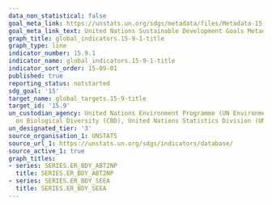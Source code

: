 ```yaml
---
data_non_statistical: false
goal_meta_link: https://unstats.un.org/sdgs/metadata/files/Metadata-15-09-01.pdf
goal_meta_link_text: United Nations Sustainable Development Goals Metadata (pdf 456kB)
graph_title: global_indicators.15-9-1-title
graph_type: line
indicator_number: 15.9.1
indicator_name: global_indicators.15-9-1-title
indicator_sort_order: 15-09-01
published: true
reporting_status: notstarted
sdg_goal: '15'
target_name: global_targets.15-9-title
target_id: '15.9'
un_custodian_agency: United Nations Environment Programme (UN Environment), Convention
  on Biological Diversity (CBD), United Nations Statistics Division (UNSD) and UNEP-WCMC
un_designated_tier: '3'
source_organisation_1: UNSTATS
source_url_1: https://unstats.un.org/sdgs/indicators/database/
source_active_1: true
graph_titles:
- series: SERIES.ER_BDY_ABT2NP
  title: SERIES.ER_BDY_ABT2NP
- series: SERIES.ER_BDY_SEEA
  title: SERIES.ER_BDY_SEEA
---
```

